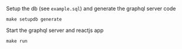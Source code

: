 Setup the db (see `example.sql`) and generate the graphql server code

```
make setupdb generate
```

Start the graphql server and reactjs app

```
make run
```
